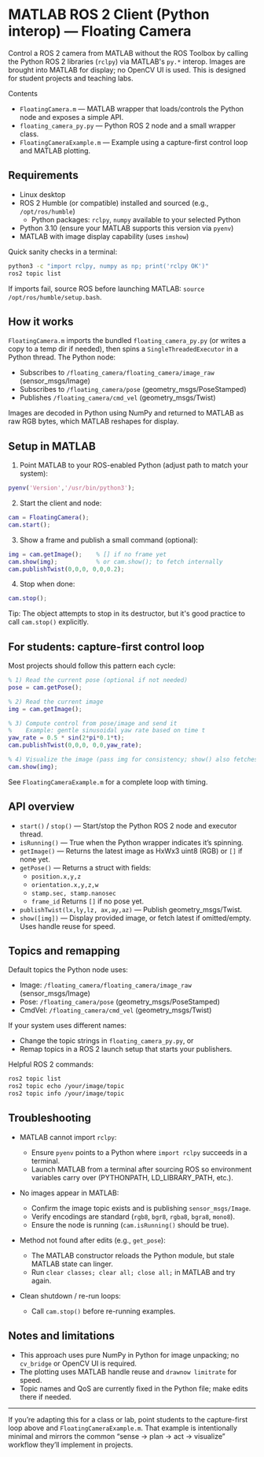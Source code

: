 # MATLAB ROS 2 Client (Python interop) — Floating Camera

Control a ROS 2 camera from MATLAB without the ROS Toolbox by calling the Python ROS 2 libraries (`rclpy`) via MATLAB's `py.*` interop. Images are brought into MATLAB for display; no OpenCV UI is used. This is designed for student projects and teaching labs.

Contents
- `FloatingCamera.m` — MATLAB wrapper that loads/controls the Python node and exposes a simple API.
- `floating_camera_py.py` — Python ROS 2 node and a small wrapper class.
- `FloatingCameraExample.m` — Example using a capture-first control loop and MATLAB plotting.

## Requirements

- Linux desktop
- ROS 2 Humble (or compatible) installed and sourced (e.g., `/opt/ros/humble`)
  - Python packages: `rclpy`, `numpy` available to your selected Python
- Python 3.10 (ensure your MATLAB supports this version via `pyenv`)
- MATLAB with image display capability (uses `imshow`)

Quick sanity checks in a terminal:

```bash
python3 -c "import rclpy, numpy as np; print('rclpy OK')"
ros2 topic list
```

If imports fail, source ROS before launching MATLAB: `source /opt/ros/humble/setup.bash`.

## How it works

`FloatingCamera.m` imports the bundled `floating_camera_py.py` (or writes a copy to a temp dir if needed), then spins a `SingleThreadedExecutor` in a Python thread. The Python node:
- Subscribes to `/floating_camera/floating_camera/image_raw` (sensor_msgs/Image)
- Subscribes to `/floating_camera/pose` (geometry_msgs/PoseStamped)
- Publishes `/floating_camera/cmd_vel` (geometry_msgs/Twist)

Images are decoded in Python using NumPy and returned to MATLAB as raw RGB bytes, which MATLAB reshapes for display.

## Setup in MATLAB

1) Point MATLAB to your ROS-enabled Python (adjust path to match your system):

```matlab
pyenv('Version','/usr/bin/python3');
```

2) Start the client and node:

```matlab
cam = FloatingCamera();
cam.start();
```

3) Show a frame and publish a small command (optional):

```matlab
img = cam.getImage();    % [] if no frame yet
cam.show(img);           % or cam.show(); to fetch internally
cam.publishTwist(0,0,0, 0,0,0.2);
```

4) Stop when done:

```matlab
cam.stop();
```

Tip: The object attempts to stop in its destructor, but it's good practice to call `cam.stop()` explicitly.

## For students: capture-first control loop

Most projects should follow this pattern each cycle:

```matlab
% 1) Read the current pose (optional if not needed)
pose = cam.getPose();

% 2) Read the current image
img = cam.getImage();

% 3) Compute control from pose/image and send it
%    Example: gentle sinusoidal yaw rate based on time t
yaw_rate = 0.5 * sin(2*pi*0.1*t);
cam.publishTwist(0,0,0, 0,0,yaw_rate);

% 4) Visualize the image (pass img for consistency; show() also fetches if empty)
cam.show(img);
```

See `FloatingCameraExample.m` for a complete loop with timing.

## API overview

- `start()` / `stop()` — Start/stop the Python ROS 2 node and executor thread.
- `isRunning()` — True when the Python wrapper indicates it’s spinning.
- `getImage()` — Returns the latest image as HxWx3 uint8 (RGB) or `[]` if none yet.
- `getPose()` — Returns a struct with fields:
  - `position.x,y,z`
  - `orientation.x,y,z,w`
  - `stamp.sec, stamp.nanosec`
  - `frame_id`
  Returns `[]` if no pose yet.
- `publishTwist(lx,ly,lz, ax,ay,az)` — Publish geometry_msgs/Twist.
- `show([img])` — Display provided image, or fetch latest if omitted/empty. Uses handle reuse for speed.

## Topics and remapping

Default topics the Python node uses:
- Image: `/floating_camera/floating_camera/image_raw` (sensor_msgs/Image)
- Pose: `/floating_camera/pose` (geometry_msgs/PoseStamped)
- CmdVel: `/floating_camera/cmd_vel` (geometry_msgs/Twist)

If your system uses different names:
- Change the topic strings in `floating_camera_py.py`, or
- Remap topics in a ROS 2 launch setup that starts your publishers.

Helpful ROS 2 commands:

```bash
ros2 topic list
ros2 topic echo /your/image/topic
ros2 topic info /your/image/topic
```

## Troubleshooting

- MATLAB cannot import `rclpy`:
  - Ensure `pyenv` points to a Python where `import rclpy` succeeds in a terminal.
  - Launch MATLAB from a terminal after sourcing ROS so environment variables carry over (PYTHONPATH, LD_LIBRARY_PATH, etc.).

- No images appear in MATLAB:
  - Confirm the image topic exists and is publishing `sensor_msgs/Image`.
  - Verify encodings are standard (`rgb8`, `bgr8`, `rgba8`, `bgra8`, `mono8`).
  - Ensure the node is running (`cam.isRunning()` should be true).

- Method not found after edits (e.g., `get_pose`):
  - The MATLAB constructor reloads the Python module, but stale MATLAB state can linger.
  - Run `clear classes; clear all; close all;` in MATLAB and try again.

- Clean shutdown / re-run loops:
  - Call `cam.stop()` before re-running examples.

## Notes and limitations

- This approach uses pure NumPy in Python for image unpacking; no `cv_bridge` or OpenCV UI is required.
- The plotting uses MATLAB handle reuse and `drawnow limitrate` for speed.
- Topic names and QoS are currently fixed in the Python file; make edits there if needed.

---

If you’re adapting this for a class or lab, point students to the capture-first loop above and `FloatingCameraExample.m`. That example is intentionally minimal and mirrors the common “sense → plan → act → visualize” workflow they’ll implement in projects.